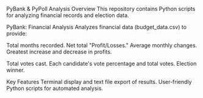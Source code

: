 PyBank & PyPoll Analysis
Overview
This repository contains Python scripts for analyzing financial records and election data.

PyBank: Financial Analysis
Analyzes financial data (budget_data.csv) to provide:

Total months recorded.
Net total "Profit/Losses."
Average monthly changes.
Greatest increase and decrease in profits.

Total votes cast.
Each candidate's vote percentage and total votes.
Election winner.

Key Features
Terminal display and text file export of results.
User-friendly Python scripts for automated analysis.